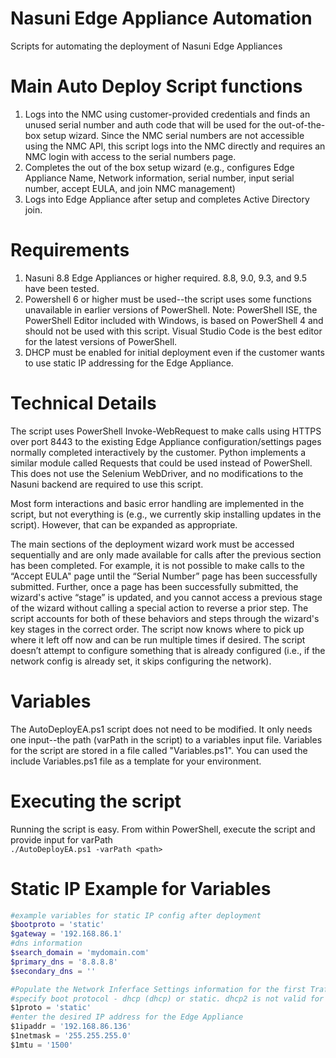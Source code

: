 # Nasuni Edge Appliance Automation
 Scripts for automating the deployment of Nasuni Edge Appliances

# Main Auto Deploy Script functions
1. Logs into the NMC using customer-provided credentials and finds an unused serial number and auth code that will be used for the out-of-the-box setup wizard. Since the NMC serial numbers are not accessible using the NMC API, this script logs into the NMC directly and requires an NMC login with access to the serial numbers page.
2. Completes the out of the box setup wizard (e.g., configures Edge Appliance Name, Network information, serial number, input serial number, accept EULA, and join NMC management)
3. Logs into Edge Appliance after setup and completes Active Directory join.

# Requirements
1. Nasuni 8.8 Edge Appliances or higher required. 8.8, 9.0, 9.3, and 9.5 have been tested.
2. Powershell 6 or higher must be used--the script uses some functions unavailable in earlier versions of PowerShell. Note: PowerShell ISE, the PowerShell Editor included with Windows, is based on PowerShell 4 and should not be used with this script. Visual Studio Code is the best editor for the latest versions of PowerShell.
3. DHCP must be enabled for initial deployment even if the customer wants to use static IP addressing for the Edge Appliance.

# Technical Details
The script uses PowerShell Invoke-WebRequest to make calls using HTTPS over port 8443 to the existing Edge Appliance configuration/settings pages normally completed interactively by the customer. Python implements a similar module called Requests that could be used instead of PowerShell. This does not use the Selenium WebDriver, and no modifications to the Nasuni backend are required to use this script.

Most form interactions and basic error handling are implemented in the script, but not everything is (e.g., we currently skip installing updates in the script). However, that can be expanded as appropriate.

The main sections of the deployment wizard work must be accessed sequentially and are only made available for calls after the previous section has been completed. For example, it is not possible to make calls to the “Accept EULA" page until the “Serial Number” page has been successfully submitted. Further, once a page has been successfully submitted, the wizard's active “stage” is updated, and you cannot access a previous stage of the wizard without calling a special action to reverse a prior step. The script accounts for both of these behaviors and steps through the wizard's key stages in the correct order. The script now knows where to pick up where it left off now and can be run multiple times if desired. The script doesn’t attempt to configure something that is already configured (i.e., if the network config is already set, it skips configuring the network).

# Variables
The AutoDeployEA.ps1 script does not need to be modified. It only needs one input--the path (varPath in the script) to a variables input file. Variables for the script are stored in a file called "Variables.ps1". You can used the include Variables.ps1 file as a template for your environment.

# Executing the script
Running the script is easy. From within PowerShell, execute the script and provide input for varPath<br>
`./AutoDeployEA.ps1 -varPath <path>`

# Static IP Example for Variables
```powershell
#example variables for static IP config after deployment
$bootproto = 'static'
$gateway = '192.168.86.1'
#dns information
$search_domain = 'mydomain.com'
$primary_dns = '8.8.8.8'
$secondary_dns = ''

#Populate the Network Inferface Settings information for the first Traffic Group
#specify boot protocol - dhcp (dhcp) or static. dhcp2 is not valid for traffic groups. For dhcp, set 1proto to DHCP and do not set info for the other variables in this section.
$1proto	= 'static'
#enter the desired IP address for the Edge Appliance
$1ipaddr = '192.168.86.136'
$1netmask =	'255.255.255.0'
$1mtu =	'1500'
```

